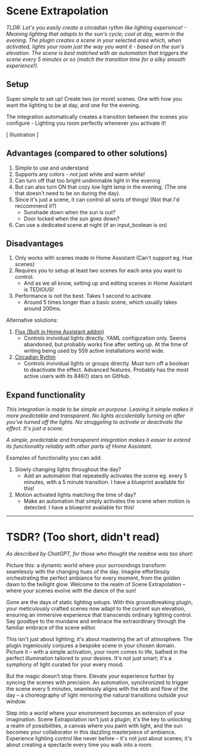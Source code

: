# Scene Extrapolation

_TLDR: Let's you easily create a circadian rythm like lighting experience! - Meaning lighting that adapts to the sun's cycle; cool at day, warm in the evening. The plugin creates a scene in your selected area which, when activated, lights your room just the way you want it - based on the sun's elevation. The scene is best matched with an automation that triggers the scene every 5 minutes or so (match the transition time for a silky smooth experience!)._

## Setup

Super simple to set up! Create two (or more) scenes. One with how you want the lighting to be at day, and one for the evening.

The integration automatically creates a transition between the scenes you configure - Lighting you room perfectly whenever you activate it!

[ Illustration ]

## Advantages (compared to other solutions)

1. Simple to use and understand
2. Supports any colors - not just white and warm white!
3. Can turn off that too bright undimmable light in the evening
4. But can also turn ON that cozy low light lamp in the evening. (The one that doesn't need to be on during the day).
5. Since it's just a scene, it can control all sorts of things! (Not that I'd reccommend it?)
   - Sunshade down when the sun is out?
   - Door locked when the sun goes down?
6. Can use a dedicated scene at night (if an input_boolean is on)

## Disadvantages

1. Only works with scenes made in Home Assistant (Can't support eg. Hue scenes)
2. Requires you to setup at least two scenes for each area you want to control.
   - And as we all know, setting up and editing scenes in Home Assistant is TEDIOUS!
3. Performance is not the best. Takes 1 second to activate
   - Around 5 times longer than a basic scene, which usually takes around 200ms.

Alternative solutions:

1. [Flux (Built in Home Assistant addon)](https://next.home-assistant.io/integrations/flux)
   - Controls invividual lights directly. YAML configuration only. Seems abandoned, but probably works fine after setting up. At the time of writing being used by 559 active installations world wide.
2. [Circadian Rythm](https://github.com/claytonjn/hass-circadian_lighting)
   - Controls invividual lights or groups directly. Must turn off a boolean to deactivate the effect. Advanced features. Probably has the most active users with its 846(!) stars on GitHub.

## Expand functionality

_This integration is made to be simple on purpose. Leaving it simple makes it more predictable and transparent. No lights accidentally turning on after you've turned off the lights. No struggeling to activate or deactivate the effect. It's just a scene._

_A simple, predictable and transparent integration makes it easier to extend its functionality reliably with other parts of Home Assistant._

Examples of functionality you can add:

1. Slowly changing lights throughout the day?
   - Add an automation that repeatedly activates the scene eg. every 5 minutes, with a 5 minute transition. I have a blueprint available for this!
2. Motion activated lights matching the time of day?
   - Make an automation that simply activates the scene when motion is detected. I have a blueprint available for this!

---

# TSDR? (Too short, didn't read)

_As described by ChatGPT, for those who thought the readme was too short:_

Picture this: a dynamic world where your surroundings transform seamlessly with the changing hues of the day. Imagine effortlessly orchestrating the perfect ambiance for every moment, from the golden dawn to the twilight glow. Welcome to the realm of Scene Extrapolation – where your scenes evolve with the dance of the sun!

Gone are the days of static lighting setups. With this groundbreaking plugin, your meticulously crafted scenes now adapt to the current sun elevation, ensuring an immersive experience that transcends ordinary lighting control. Say goodbye to the mundane and embrace the extraordinary through the familiar embrace of the scene editor.

This isn't just about lighting; it's about mastering the art of atmosphere. The plugin ingeniously conjures a bespoke scene in your chosen domain. Picture it – with a simple activation, your room comes to life, bathed in the perfect illumination tailored to your desires. It's not just smart; it's a symphony of light curated for your every mood.

But the magic doesn’t stop there. Elevate your experience further by syncing the scenes with precision. An automation, synchronized to trigger the scene every 5 minutes, seamlessly aligns with the ebb and flow of the day – a choreography of light mirroring the natural transitions outside your window.

Step into a world where your environment becomes an extension of your imagination. Scene Extrapolation isn't just a plugin; it's the key to unlocking a realm of possibilities, a canvas where you paint with light, and the sun becomes your collaborator in this dazzling masterpiece of ambiance. Experience lighting control like never before – it's not just about scenes; it's about creating a spectacle every time you walk into a room.
